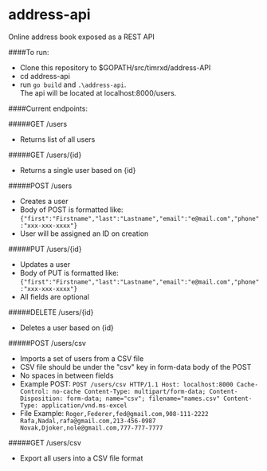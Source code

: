 # address-api
Online address book exposed as a REST API

####To run:
* Clone this repository to $GOPATH/src/timrxd/address-API
* cd address-api
* run `go build` and `.\address-api`.  
The api will be located at localhost:8000/users.

####Current endpoints:

#####GET /users
* Returns list of all users

#####GET /users/{id}
* Returns a single user based on {id}

#####POST /users
* Creates a user
* Body of POST is formatted like: `{"first":"Firstname","last":"Lastname","email":"e@mail.com","phone":"xxx-xxx-xxxx"}`
* User will be assigned an ID on creation

#####PUT /users/{id}
* Updates a user
* Body of PUT is formatted like: `{"first":"Firstname","last":"Lastname","email":"e@mail.com","phone":"xxx-xxx-xxxx"}`
* All fields are optional

#####DELETE /users/{id}
* Deletes a user based on {id}

#####POST /users/csv
* Imports a set of users from a CSV file
* CSV file should be under the "csv" key in form-data body of the POST
* No spaces in between fields
* Example POST:
`POST /users/csv HTTP/1.1
Host: localhost:8000
Cache-Control: no-cache
Content-Type: multipart/form-data;
Content-Disposition: form-data; name="csv"; filename="names.csv"
Content-Type: application/vnd.ms-excel`
* File Example:
`Roger,Federer,fed@gmail.com,908-111-2222
Rafa,Nadal,rafa@gmail.com,213-456-0987
Novak,Djoker,nole@gmail.com,777-777-7777`

#####GET /users/csv
* Export all users into a CSV file format
